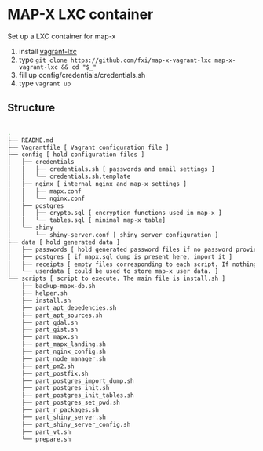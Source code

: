 # MAP-X LXC container

Set up a LXC container for map-x

1. install [vagrant-lxc](https://github.com/fgrehm/vagrant-lxc)
2. type ```git clone https://github.com/fxi/map-x-vagrant-lxc map-x-vagrant-lxc && cd "$_"```
3. fill up config/credentials/credentials.sh 
4. type ```vagrant up```


## Structure

```sh

.
├── README.md 
├── Vagrantfile [ Vagrant configuration file ]
├── config [ hold configuration files ]
│   ├── credentials 
│   │   ├── credentials.sh [ passwords and email settings ]
│   │   └── credentials.sh.template
│   ├── nginx [ internal nginx and map-x settings ]
│   │   ├── mapx.conf
│   │   └── nginx.conf
│   ├── postgres 
│   │   ├── crypto.sql [ encryption functions used in map-x ]
│   │   └── tables.sql [ minimal map-x table]
│   └── shiny
│       └── shiny-server.conf [ shiny server configuration ]
├── data [ hold generated data ]
│   ├── passwords [ hold generated password files if no password provieded in credentials.sh ]
│   ├── postgres [ if mapx.sql dump is present here, import it ]
│   ├── receipts [ empty files corresponding to each script. If nothing, every steps will be executed ]
│   └── userdata [ could be used to store map-x user data. ]
└── scripts [ script to execute. The main file is install.sh ]
    ├── backup-mapx-db.sh
    ├── helper.sh
    ├── install.sh
    ├── part_apt_depedencies.sh
    ├── part_apt_sources.sh
    ├── part_gdal.sh
    ├── part_gist.sh
    ├── part_mapx.sh
    ├── part_mapx_landing.sh
    ├── part_nginx_config.sh
    ├── part_node_manager.sh
    ├── part_pm2.sh
    ├── part_postfix.sh
    ├── part_postgres_import_dump.sh
    ├── part_postgres_init.sh
    ├── part_postgres_init_tables.sh
    ├── part_postgres_set_pwd.sh
    ├── part_r_packages.sh
    ├── part_shiny_server.sh
    ├── part_shiny_server_config.sh
    ├── part_vt.sh
    └── prepare.sh

```



